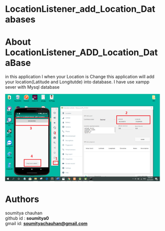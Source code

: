 # LocationListener_add_Location_Databases


# About LocationListener_ADD_Location_DataBase
in this application l when your Location is Change this application will add your location(Latitude and Longitutde) into database. I have use xampp sever with Mysql database


![alt text](https://github.com/soumitya0/LocationListener_add_Location_Databases/blob/master/ReadMe/GPS_TRACKING_DB.png)<br>

# Authors
 soumitya chauhan  
 github id : <b>soumitya0</b><br>
 gmail id: <b>soumityachauhan@gmail.com<b></br>
